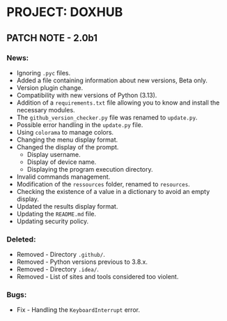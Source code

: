 # PROJECT: DOXHUB
## PATCH NOTE - 2.0b1
### News:
- Ignoring `.pyc` files.
- Added a file containing information about new versions, Beta only.
- Version plugin change.
- Compatibility with new versions of Python (3.13).
- Addition of a `requirements.txt` file allowing you to know and install the necessary modules.
- The `github_version_checker.py` file was renamed to `update.py`.
- Possible error handling in the `update.py` file.
- Using `colorama` to manage colors.
- Changing the menu display format.
- Changed the display of the prompt.
    - Display username.
    - Display of device name.
    - Displaying the program execution directory.
- Invalid commands management.
- Modification of the `ressources` folder, renamed to `resources`.
- Checking the existence of a value in a dictionary to avoid an empty display.
- Updated the results display format.
- Updating the `README.md` file.
- Updating security policy.

### Deleted:
- Removed - Directory `.github/`.
- Removed - Python versions previous to 3.8.x.
- Removed - Directory `.idea/`.
- Removed - List of sites and tools considered too violent.

### Bugs:
- Fix - Handling the `KeyboardInterrupt` error.